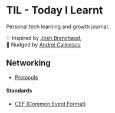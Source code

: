 # TIL - Today I Learnt
Personal tech learning and growth journal.

✨ Inspired by [Josh Branchaud](https://github.com/jbranchaud/til),   
🐘 Nudged by [Andrei Calinescu](https://github.com/drecali/til) 

## Networking
- [Protocols](networking/protocols.md)

#### Standards
- [CEF (Common Event Format)](networking/standards/CEF-Common-Event-Format.md)